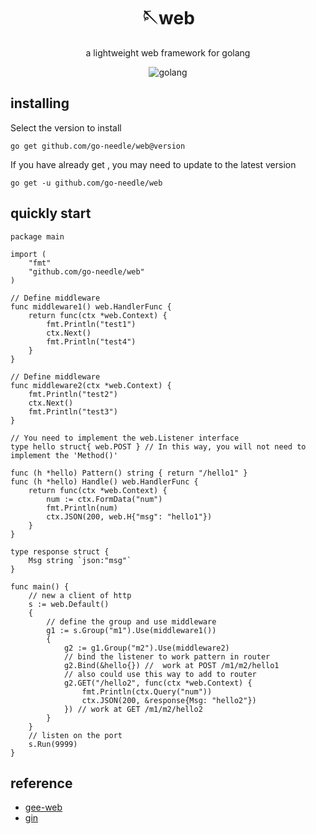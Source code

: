 <!-- markdownlint-disable MD033 MD041 -->
<div align="center">

# 🪡web

<!-- prettier-ignore-start -->
<!-- markdownlint-disable-next-line MD036 -->
a lightweight web framework for golang
<!-- prettier-ignore-end -->

<img src="https://img.shields.io/badge/golang-1.21+-blue" alt="golang">
</div>

## installing
Select the version to install

`go get github.com/go-needle/web@version`

If you have already get , you may need to update to the latest version

`go get -u github.com/go-needle/web`


## quickly start
```golang
package main

import (
	"fmt"
	"github.com/go-needle/web"
)

// Define middleware
func middleware1() web.HandlerFunc {
	return func(ctx *web.Context) {
		fmt.Println("test1")
		ctx.Next()
		fmt.Println("test4")
	}
}

// Define middleware
func middleware2(ctx *web.Context) {
	fmt.Println("test2")
	ctx.Next()
	fmt.Println("test3")
}

// You need to implement the web.Listener interface
type hello struct{ web.POST } // In this way, you will not need to implement the 'Method()'

func (h *hello) Pattern() string { return "/hello1" }
func (h *hello) Handle() web.HandlerFunc {
	return func(ctx *web.Context) {
		num := ctx.FormData("num")
		fmt.Println(num)
		ctx.JSON(200, web.H{"msg": "hello1"})
	}
}

type response struct {
	Msg string `json:"msg"`
}

func main() {
	// new a client of http
	s := web.Default()
	{
		// define the group and use middleware
		g1 := s.Group("m1").Use(middleware1())
		{
			g2 := g1.Group("m2").Use(middleware2)
			// bind the listener to work pattern in router
			g2.Bind(&hello{}) //  work at POST /m1/m2/hello1
			// also could use this way to add to router
			g2.GET("/hello2", func(ctx *web.Context) {
				fmt.Println(ctx.Query("num"))
				ctx.JSON(200, &response{Msg: "hello2"})
			}) // work at GET /m1/m2/hello2
		}
	}
	// listen on the port
	s.Run(9999)
}
```

## reference
- [gee-web](https://github.com/geektutu/7days-golang/tree/master/gee-web)
- [gin](https://github.com/gin-gonic/gin) 
